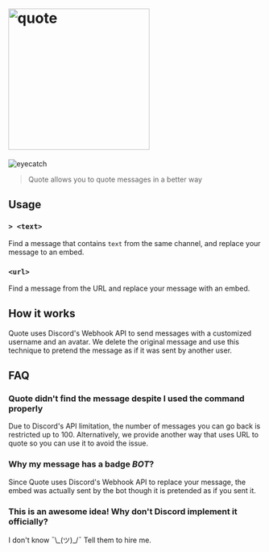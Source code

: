 # <img alt="quote" src="https://i.imgur.com/iqDW7gp.png" width="280px" />

![eyecatch](https://i.imgur.com/dlglta1.png)

> Quote allows you to quote messages in a better way

## Usage
### `> <text>`
Find a message that contains `text` from the same channel, and replace your message to an embed.

### `<url>`
Find a message from the URL and replace your message with an embed.

## How it works
Quote uses Discord's Webhook API to send messages with a customized username and an avatar. We delete the original message and use this technique to pretend the message as if it was sent by another user.

## FAQ
### Quote didn't find the message despite I used the command properly
Due to Discord's API limitation, the number of messages you can go back is restricted up to 100. Alternatively, we provide another way that uses URL to quote so you can use it to avoid the issue.

### Why my message has a badge *BOT*?
Since Quote uses Discord's Webhook API to replace your message, the embed was actually sent by the bot though it is pretended as if you sent it.

### This is an awesome idea! Why don't Discord implement it officially?
I don't know ¯\\\_(ツ)\_/¯ Tell them to hire me.
